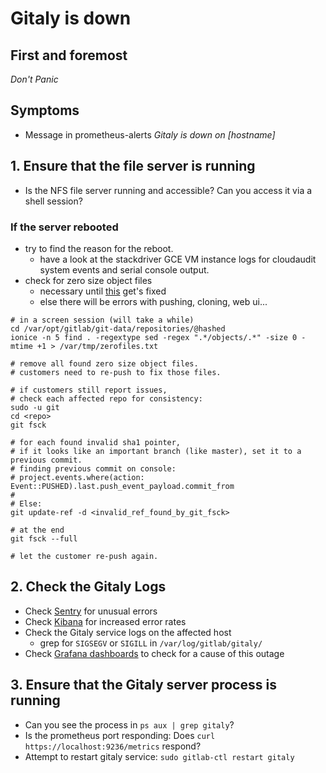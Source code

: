 # Gitaly is down

## First and foremost

*Don't Panic*

## Symptoms

* Message in prometheus-alerts _Gitaly is down on [hostname]_

## 1. Ensure that the file server is running

- Is the NFS file server running and accessible? Can you access it via a shell session?

### If the server rebooted
 - try to find the reason for the reboot.
   - have a look at the stackdriver GCE VM instance logs for cloudaudit system events and serial console output.
 - check for zero size object files
   - necessary until [this](https://gitlab.com/gitlab-com/gl-infra/infrastructure/issues/7851) get's fixed
   - else there will be errors with pushing, cloning, web ui...

```
# in a screen session (will take a while)
cd /var/opt/gitlab/git-data/repositories/@hashed
ionice -n 5 find . -regextype sed -regex ".*/objects/.*" -size 0 -mtime +1 > /var/tmp/zerofiles.txt

# remove all found zero size object files.
# customers need to re-push to fix those files.

# if customers still report issues,
# check each affected repo for consistency:
sudo -u git
cd <repo>
git fsck

# for each found invalid sha1 pointer,
# if it looks like an important branch (like master), set it to a previous commit.
# finding previous commit on console:
# project.events.where(action: Event::PUSHED).last.push_event_payload.commit_from
#
# Else:
git update-ref -d <invalid_ref_found_by_git_fsck>

# at the end
git fsck --full

# let the customer re-push again.
```


## 2. Check the Gitaly Logs

- Check [Sentry](https://sentry.gitlab.net/gitlab/gitaly-production/) for unusual errors
- Check [Kibana](https://log.gitlab.net/goto/4f0bd7f08b264e7de970bb0cc9530f9d) for increased error rates
- Check the Gitaly service logs on the affected host
  - grep for `SIGSEGV` or `SIGILL` in `/var/log/gitlab/gitaly/`
- Check [Grafana dashboards](https://dashboards.gitlab.net/dashboard/db/gitaly-nfs-metrics-per-host?orgId=1) to check for a cause of this outage

## 3. Ensure that the Gitaly server process is running

- Can you see the process in `ps aux | grep gitaly`?
- Is the prometheus port responding: Does `curl https://localhost:9236/metrics` respond?
- Attempt to restart gitaly service: `sudo gitlab-ctl restart gitaly`
